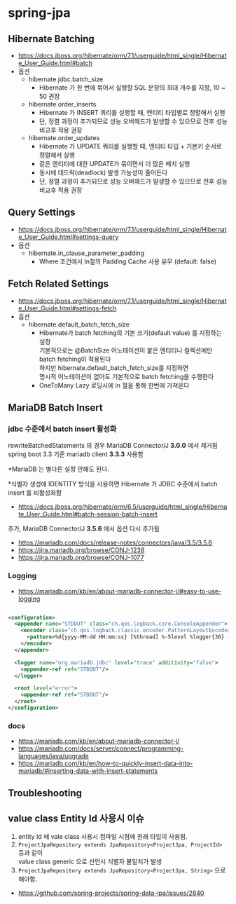 # spring-jpa

## Hibernate Batching

- https://docs.jboss.org/hibernate/orm/7.1/userguide/html_single/Hibernate_User_Guide.html#batch
- 옵션
  - hibernate.jdbc.batch_size
    - Hibernate 가 한 번에 묶어서 실행할 SQL 문장의 최대 개수를 지정, 10 ~ 50 권장
  - hibernate.order_inserts
    - Hibernate 가 INSERT 쿼리를 실행할 때, 엔티티 타입별로 정렬해서 실행
    - 단, 정렬 과정이 추가되므로 성능 오버헤드가 발생할 수 있으므로 전후 성능 비교후 적용 권장
  - hibernate.order_updates
    - Hibernate 가 UPDATE 쿼리를 실행할 때, 엔티티 타입 + 기본키 순서로 정렬해서 실행
    - 같은 엔티티에 대한 UPDATE가 묶이면서 더 많은 배치 실행
    - 동시에 데드락(deadlock) 발생 가능성이 줄어든다
    - 단, 정렬 과정이 추가되므로 성능 오버헤드가 발생할 수 있으므로 전후 성능 비교후 적용 권장

## Query Settings

- https://docs.jboss.org/hibernate/orm/7.1/userguide/html_single/Hibernate_User_Guide.html#settings-query
- 옵션
  - hibernate.in_clause_parameter_padding
      - Where 조건에서 In절의 Padding Cache 사용 유무 (default: false)

## Fetch Related Settings

- https://docs.jboss.org/hibernate/orm/7.1/userguide/html_single/Hibernate_User_Guide.html#settings-fetch
- 옵션
  - hibernate.default_batch_fetch_size
    - Hibernate가 batch fetching의 기본 크기(default value) 를 지정하는 설정  
      기본적으로는 @BatchSize 어노테이션이 붙은 엔티티나 컬렉션에만 batch fetching이 적용된다  
      하지만 hibernate.default_batch_fetch_size를 지정하면  
      명시적 어노테이션이 없어도 기본적으로 batch fetching을 수행한다  
    - OneToMany Lazy 로딩시에 in 절을 통해 한번에 가져온다

## MariaDB Batch Insert

### jdbc 수준에서 batch insert 활성화

rewriteBatchedStatements 의 경우 MariaDB Connector/J **3.0.0** 에서 제거됨  
spring boot 3.3 기준 mariadb client **3.3.3** 사용함

*MariaDB 는 별다른 설정 안해도 된다.  

*식별자 생성에 IDENTITY 방식을 사용하면 Hibernate 가 JDBC 수준에서 batch insert 를 비활성화함

- https://docs.jboss.org/hibernate/orm/6.5/userguide/html_single/Hibernate_User_Guide.html#batch-session-batch-insert

추가, MariaDB Connector/J **3.5.6** 에서 옵션 다시 추가됨

- https://mariadb.com/docs/release-notes/connectors/java/3.5/3.5.6
- https://jira.mariadb.org/browse/CONJ-1238
- https://jira.mariadb.org/browse/CONJ-1077

### Logging

- https://mariadb.com/kb/en/about-mariadb-connector-j/#easy-to-use-logging

```xml

<configuration>
  <appender name="STDOUT" class="ch.qos.logback.core.ConsoleAppender">
    <encoder class="ch.qos.logback.classic.encoder.PatternLayoutEncoder">
      <pattern>%d{yyyy-MM-dd HH:mm:ss} [%thread] %-5level %logger{36} - %msg%n</pattern>
    </encoder>
  </appender>

  <logger name="org.mariadb.jdbc" level="trace" additivity="false">
    <appender-ref ref="STDOUT"/>
  </logger>

  <root level="error">
    <appender-ref ref="STDOUT"/>
  </root>
</configuration>
```

### docs

- https://mariadb.com/kb/en/about-mariadb-connector-j/
- https://mariadb.com/docs/server/connect/programming-languages/java/upgrade
- https://mariadb.com/kb/en/how-to-quickly-insert-data-into-mariadb/#inserting-data-with-insert-statements

## Troubleshooting

## value class Entity Id 사용시 이슈

1. entity Id 에 vale class 사용시 컴파일 시점에 원래 타입이 사용됨.
2. `ProjectJpaRepository extends JpaRepository<ProjectJpa, ProjectId>` 등과 같이   
    value class generic 으로 선언시 식별자 불일치가 발생
3. `ProjectJpaRepository extends JpaRepository<ProjectJpa, String>` 으로 해야함.

- https://github.com/spring-projects/spring-data-jpa/issues/2840
